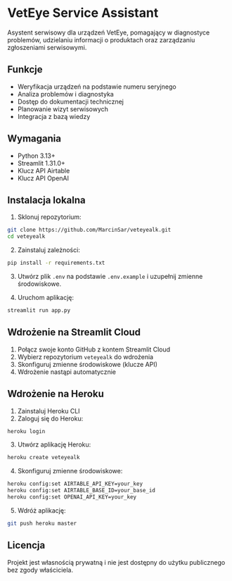 # VetEye Service Assistant

Asystent serwisowy dla urządzeń VetEye, pomagający w diagnostyce problemów, udzielaniu informacji o produktach oraz zarządzaniu zgłoszeniami serwisowymi.

## Funkcje

- Weryfikacja urządzeń na podstawie numeru seryjnego
- Analiza problemów i diagnostyka
- Dostęp do dokumentacji technicznej
- Planowanie wizyt serwisowych
- Integracja z bazą wiedzy

## Wymagania

- Python 3.13+
- Streamlit 1.31.0+
- Klucz API Airtable
- Klucz API OpenAI

## Instalacja lokalna

1. Sklonuj repozytorium:
```bash
git clone https://github.com/MarcinSar/veteyealk.git
cd veteyealk
```

2. Zainstaluj zależności:
```bash
pip install -r requirements.txt
```

3. Utwórz plik `.env` na podstawie `.env.example` i uzupełnij zmienne środowiskowe.

4. Uruchom aplikację:
```bash
streamlit run app.py
```

## Wdrożenie na Streamlit Cloud

1. Połącz swoje konto GitHub z kontem Streamlit Cloud
2. Wybierz repozytorium `veteyealk` do wdrożenia
3. Skonfiguruj zmienne środowiskowe (klucze API)
4. Wdrożenie nastąpi automatycznie

## Wdrożenie na Heroku

1. Zainstaluj Heroku CLI
2. Zaloguj się do Heroku:
```bash
heroku login
```

3. Utwórz aplikację Heroku:
```bash
heroku create veteyealk
```

4. Skonfiguruj zmienne środowiskowe:
```bash
heroku config:set AIRTABLE_API_KEY=your_key
heroku config:set AIRTABLE_BASE_ID=your_base_id
heroku config:set OPENAI_API_KEY=your_key
```

5. Wdróż aplikację:
```bash
git push heroku master
```

## Licencja

Projekt jest własnością prywatną i nie jest dostępny do użytku publicznego bez zgody właściciela. 